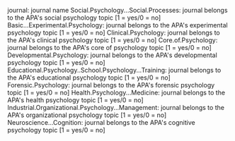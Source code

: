 journal: journal name Social.Psychology...Social.Processes: journal belongs to the APA's social psychology topic [1 = yes/0 = no] Basic...Experimental.Psychology: journal belongs to the APA's experimental psychology topic [1 = yes/0 = no] Clinical.Psychology: journal belongs to the APA's clinical psychology topic [1 = yes/0 = no] Core.of.Psychology: journal belongs to the APA's core of psychology topic [1 = yes/0 = no] Developmental.Psychology: journal belongs to the APA's developmental psychology topic [1 = yes/0 = no] Educational.Psychology..School.Psychology...Training: journal belongs to the APA's educational psychology topic [1 = yes/0 = no] Forensic.Psychology: journal belongs to the APA's forensic psychology topic [1 = yes/0 = no] Health.Psychology...Medicine: journal belongs to the APA's health psychology topic [1 = yes/0 = no] Industrial.Organizational.Psychology...Management: journal belongs to the APA's organizational psychology topic [1 = yes/0 = no] Neuroscience...Cognition: journal belongs to the APA's cognitive psychology topic [1 = yes/0 = no]
